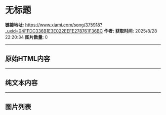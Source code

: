 # 无标题

**链接地址:** https://www.xiami.com/song/375918?_uxid=04FFDC336B1E3E022EEFE278761F36BC
**作者:** 
**获取时间:** 2025/8/28 22:20:34
**图片数量:** 0

---

## 原始HTML内容



---

## 纯文本内容



---

## 图片列表


